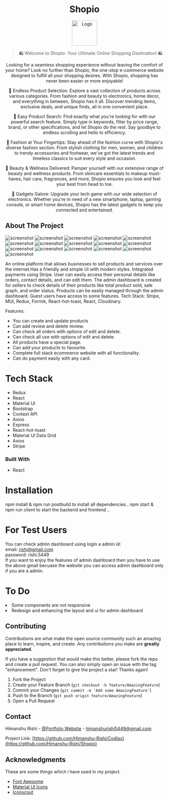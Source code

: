 <div align="center">
  
# Shopio

<a href="https://github.com/Himanshu-Rishi/Shopio/">
  <img src="https://res.cloudinary.com/dwtntbtvy/image/upload/v1685695913/github%20project%20showbuzz/shopio/Shopio_Logo_dyn9y2.png" alt="Logo" width="80" height="80">  
</a>


> 🛍️ Welcome to Shopio: Your Ultimate Online Shopping Destination! 🛍️

Looking for a seamless shopping experience without leaving the comfort of your home? Look no further than Shopio, the one-stop e-commerce website designed to fulfill all your shopping desires. With Shopio, shopping has never been easier or more enjoyable!

🌟 Endless Product Selection: Explore a vast collection of products across various categories. From fashion and beauty to electronics, home decor, and everything in between, Shopio has it all. Discover trending items, exclusive deals, and unique finds, all in one convenient place.

🔎 Easy Product Search: Find exactly what you're looking for with our powerful search feature. Simply type in keywords, filter by price range, brand, or other specifications, and let Shopio do the rest. Say goodbye to endless scrolling and hello to efficiency.

👗 Fashion at Your Fingertips: Stay ahead of the fashion curve with Shopio's diverse fashion section. From stylish clothing for men, women, and children to trendy accessories and footwear, we've got the latest trends and timeless classics to suit every style and occasion.

💄 Beauty & Wellness Delivered: Pamper yourself with our extensive range of beauty and wellness products. From skincare essentials to makeup must-haves, hair care, fragrances, and more, Shopio ensures you look and feel your best from head to toe.

📱 Gadgets Galore: Upgrade your tech game with our wide selection of electronics. Whether you're in need of a new smartphone, laptop, gaming console, or smart home devices, Shopio has the latest gadgets to keep you connected and entertained.
</div>

<!-- ABOUT THE PROJECT -->
## About The Project

![screenshot](https://res.cloudinary.com/dwtntbtvy/image/upload/v1685694282/github%20project%20showbuzz/shopio/Screenshot_2023-06-02_at_1.49.29_PM_zowlvx.png)
![screenshot](https://res.cloudinary.com/dwtntbtvy/image/upload/v1685694282/github%20project%20showbuzz/shopio/Screenshot_2023-06-02_at_1.49.49_PM_tenelb.png)
![screenshot](https://res.cloudinary.com/dwtntbtvy/image/upload/v1685694283/github%20project%20showbuzz/shopio/Screenshot_2023-06-02_at_1.50.01_PM_n7x5rg.png)
![screenshot](https://res.cloudinary.com/dwtntbtvy/image/upload/v1685694285/github%20project%20showbuzz/shopio/Screenshot_2023-06-02_at_1.50.10_PM_lpkj10.png)
![screenshot](https://res.cloudinary.com/dwtntbtvy/image/upload/v1685694285/github%20project%20showbuzz/shopio/Screenshot_2023-06-02_at_1.50.21_PM_f3ouer.png)
![screenshot](https://res.cloudinary.com/dwtntbtvy/image/upload/v1685694286/github%20project%20showbuzz/shopio/Screenshot_2023-06-02_at_1.50.30_PM_l0xs4d.png)
![screenshot](https://res.cloudinary.com/dwtntbtvy/image/upload/v1685694286/github%20project%20showbuzz/shopio/Screenshot_2023-06-02_at_1.50.39_PM_yzmw1i.png)
![screenshot](https://res.cloudinary.com/dwtntbtvy/image/upload/v1685694281/github%20project%20showbuzz/shopio/Screenshot_2023-06-02_at_1.50.52_PM_phmik1.png)
![screenshot](https://res.cloudinary.com/dwtntbtvy/image/upload/v1685694281/github%20project%20showbuzz/shopio/Screenshot_2023-06-02_at_1.51.02_PM_wkqkgp.png)
![screenshot](https://res.cloudinary.com/dwtntbtvy/image/upload/v1685694284/github%20project%20showbuzz/shopio/Screenshot_2023-06-02_at_1.51.30_PM_wsqovf.png)
![screenshot](https://res.cloudinary.com/dwtntbtvy/image/upload/v1685694283/github%20project%20showbuzz/shopio/Screenshot_2023-06-02_at_1.52.46_PM_qgdxws.png)
![screenshot](https://res.cloudinary.com/dwtntbtvy/image/upload/v1685694281/github%20project%20showbuzz/shopio/Screenshot_2023-06-02_at_1.52.31_PM_iecbgt.png)
![screenshot](https://res.cloudinary.com/dwtntbtvy/image/upload/v1685694283/github%20project%20showbuzz/shopio/Screenshot_2023-06-02_at_1.52.46_PM_qgdxws.png)
![screenshot](https://res.cloudinary.com/dwtntbtvy/image/upload/v1685694282/github%20project%20showbuzz/shopio/Screenshot_2023-06-02_at_1.53.54_PM_pk8psx.png)
![screenshot](https://res.cloudinary.com/dwtntbtvy/image/upload/v1685694281/github%20project%20showbuzz/shopio/Screenshot_2023-06-02_at_1.53.23_PM_psgwtc.png)
![screenshot](https://res.cloudinary.com/dwtntbtvy/image/upload/v1685694283/github%20project%20showbuzz/shopio/Screenshot_2023-06-02_at_1.53.46_PM_n3yqnz.png)






An online platform that allows businesses to sell products and services over the internet.Has a
friendly and simple UI with modern styles. Integrated payments using Stripe. User can easily access their personal details like
orders, contact details, and can edit them. The admin dashboard is created for sellers to check details of their products like
total product sold, sale graph, and order status. Products can be easily managed through the admin dashboard. Guest users
have access to some features. Tech Stack: Stripe, MUI, Redux, Formik, React-hot-toast, React, Cloudinary.

Features:
* You can create and update products
* Can add review and delete review.
* Can check all orders with options of edit and delete.
* Can check all use with options of edit and delete.
* All products have a special page.
* Can add your products to favourite.
* Complete full stack ecommerce website with all functionality.
* Can do payment easily with any card.

<!-- Of course, no one template will serve all projects since your needs may be different. So I'll be adding more in the near future. You may also suggest changes by forking this repo and creating a pull request or opening an issue. Thanks to all the people have contributed to expanding this template! -->

<!-- Use the `BLANK_README.md` to get started. -->

<!-- Tech Stack -->
# Tech Stack
- Redux
- React
- Material UI
- Bootstrap
- Context API
- Axios 
- Express
- React-hot-toast
- Material UI Data Grid
- Axios
- Stripe 

<!-- Built With -->
### Built With

- React


<!-- Installation -->
# Installation
npm install & npm run postbuild to install all dependencies..
npm start & npm run client to start the backend and frontend ..


<!-- Testing -->
# For Test Users
You can check admin dashboard using login a admin id:
<br>
email: rishi@gmail.com
<br>
password: rishi.5449
<br>
If you want to enjoy the features of admin dashboard then you have to use the above gmail becuase the website you can access admin dashboard only if you are a admin.


<!-- USAGE EXAMPLES -->
<!-- ## Usage -->

<!-- Use this space to show useful examples of how a project can be used. Additional screenshots, code examples and demos work well in this space. You may also link to more resources.

_For more examples, please refer to the [Documentation](https://example.com)_ -->


<!-- To Do -->
# To Do

<li>
    Some components are not responsive
</li>
<li>
    Redesign and enhancing the layout and ui for admin dashboard
</li>



<!-- CONTRIBUTING -->
## Contributing

Contributions are what make the open source community such an amazing place to learn, inspire, and create. Any contributions you make are **greatly appreciated**.

If you have a suggestion that would make this better, please fork the repo and create a pull request. You can also simply open an issue with the tag "enhancement".
Don't forget to give the project a star! Thanks again!

1. Fork the Project
2. Create your Feature Branch (`git checkout -b feature/AmazingFeature`)
3. Commit your Changes (`git commit -m 'Add some AmazingFeature'`)
4. Push to the Branch (`git push origin feature/AmazingFeature`)
5. Open a Pull Request


<!-- CONTACT -->
## Contact

Himanshu Rishi - [@Portfolio Website](https://rishiportfolio.vercel.app/) - himanshurishi5449@gmail.com

Project Link: [https://github.com/Himanshu-Rishi/Codlax](https://github.com/Himanshu-Rishi/Shopio)


<!-- ACKNOWLEDGMENTS -->
## Acknowledgments

These are some things which i have used in my project.

- [Font Awesome](https://fontawesome.com)
- [Material UI Icons](https://mui.com/material-ui/material-icons/)
- [Iconscout](https://iconscout.com)
